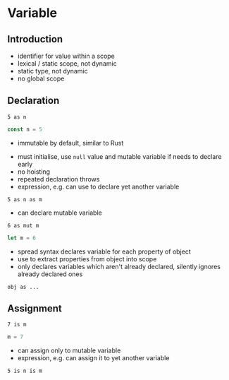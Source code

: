 # Variable



## Introduction

- identifier for value within a scope
- lexical / static scope, not dynamic
- static type, not dynamic
- no global scope



## Declaration

```
5 as n
```

```js
const n = 5
```

- immutable by default, similar to Rust
<!-- todo: should distinguish assignment of same identifier and changing the underlying value, e.g. object property? -->
- must initialise, use `null` value and mutable variable if needs to declare early
- no hoisting
- repeated declaration throws
- expression, e.g. can use to declare yet another variable

```
5 as n as m
```

- can declare mutable variable

```
6 as mut m
```

```js
let m = 6
```

- spread syntax declares variable for each property of object
- use to extract properties from object into scope
- only declares variables which aren't already declared, silently ignores already declared ones
<!-- 
or allow overshadowing using own declaration instead? would be repeated declaration?
 -->

```
obj as ...
```



## Assignment

```
7 is m
```

```js
m = 7
```

- can assign only to mutable variable
- expression, e.g. can assign it to yet another variable

```
5 is n is m
```